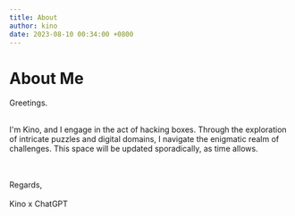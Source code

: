 ```yaml
---
title: About
author: kino
date: 2023-08-10 00:34:00 +0800
---
```


# About Me

Greetings.<br/>
<br/>
<p>I'm Kino, and I engage in the act of hacking boxes. Through the exploration of intricate puzzles and digital domains, I navigate the enigmatic realm of challenges. This space will be updated sporadically, as time allows.</p>
<br/>
<br/>
Regards,<br/>
<br/>
Kino x ChatGPT

